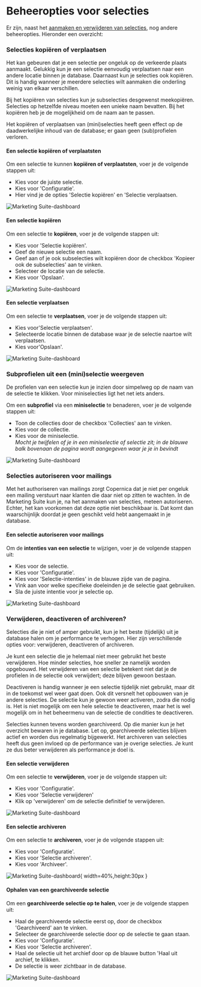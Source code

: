 # Beheeropties voor selecties

Er zijn, naast het [aanmaken en verwijderen van selecties](database-selections-introduction.md),
nog andere beheeropties. Hieronder een overzicht:

### Selecties kopiëren of verplaatsen

Het kan gebeuren dat je een selectie per ongeluk op de verkeerde plaats 
aanmaakt. Gelukkig kun je een selectie eenvoudig verplaatsen naar een 
andere locatie binnen je database. Daarnaast kun je selecties ook 
kopiëren. Dit is handig wanneer je meerdere selecties wilt 
aanmaken die onderling weinig van elkaar verschillen.

Bij het kopiëren van selecties kun je subselecties desgewenst meekopiëren. 
Selecties op hetzelfde niveau moeten een unieke naam bevatten. Bij het kopiëren heb je de mogelijkheid om de naam aan te passen.

Het kopiëren of verplaatsen van (mini)selecties heeft geen effect op de 
daadwerkelijke inhoud van de database; er gaan geen (sub)profielen verloren.

#### Een selectie kopiëren of verplaatsten
Om een selectie te kunnen **kopiëren of verplaatsten**, voer je de volgende stappen uit: 
- Kies voor de juiste selectie.
- Kies voor 'Configuratie'.
- Hier vind je de opties 'Selectie kopiëren' en 'Selectie verplaatsen.

![Marketing Suite-dashboard](https://github.com/CopernicaMarketingSoftware/Documentation/blob/master/Publisher/images/selectieconfiguratie.png)

#### Een selectie kopiëren 
Om een selectie te **kopiëren**, voer je de volgende stappen uit: 
- Kies voor 'Selectie kopiëren'.
- Geef de nieuwe selectie een naam.
- Geef aan of je ook subselecties wilt kopiëren door de checkbox 'Kopieer ook de subselecties' aan te vinken.
- Selecteer de locatie van de selectie.
- Kies voor 'Opslaan'.

![Marketing Suite-dashboard](https://github.com/CopernicaMarketingSoftware/Documentation/blob/master/Publisher/images/selectiekopie.png)

#### Een selectie verplaatsen
Om een selectie te **verplaatsen**, voer je de volgende stappen uit: 
- Kies voor'Selectie verplaatsen'.
- Selecteerde locatie binnen de database waar je de selectie naartoe wilt verplaatsen.
- Kies voor'Opslaan'.

![Marketing Suite-dashboard](https://github.com/CopernicaMarketingSoftware/Documentation/blob/master/Publisher/images/selectieverplaatsen.png)

### Subprofielen uit een (mini)selectie weergeven

De profielen van een selectie kun je inzien door simpelweg op de naam 
van de selectie te klikken. Voor miniselecties ligt het net iets anders. 

Om een **subprofiel** via een **miniselectie** te benaderen, voer je de volgende stappen uit: 
- Toon de collecties door de checkbox 'Collecties' aan te vinken.
- Kies voor de collectie.
- Kies voor de miniselectie.  
*Mocht je twijfelen of je in een miniselectie of selectie zit; in de blauwe balk bovenaan de pagina wordt aangegeven waar je je in bevindt*

![Marketing Suite-dashboard](https://github.com/CopernicaMarketingSoftware/Documentation/blob/master/Publisher/images/miniselectieweergeven3.png)

### Selecties autoriseren voor mailings

Met het authoriseren van mailings zorgt Copernica dat je niet per ongeluk
een mailing verstuurt naar klanten die daar niet op zitten te wachten. 
In de Marketing Suite kun je, na het aanmaken van selecties, meteen autoriseren.
Echter, het kan voorkomen dat deze optie niet beschikbaar is. Dat komt dan 
waarschijnlijk doordat je geen geschikt veld hebt aangemaakt in je database.

#### Een selectie autoriseren voor mailings
Om de **intenties van een selectie** te wijzigen, voer je de volgende stappen uit: 
- Kies voor de selectie.
- Kies voor 'Configuratie'.
- Kies voor 'Selectie-intenties' in de blauwe zijde van de pagina.
- Vink aan voor welke specifieke doeleinden je de selectie gaat gebruiken.
- Sla de juiste intentie voor je selectie op.

![Marketing Suite-dashboard](https://github.com/CopernicaMarketingSoftware/Documentation/blob/master/Publisher/images/selectieautoriseren.png)

### Verwijderen, deactiveren of archiveren?

Selecties die je niet of amper gebruikt, kun je het beste (tijdelijk) 
uit je database halen om je performance te verhogen. Hier zijn 
verschillende opties voor: verwijderen, deactiveren of archiveren.

Je kunt een selectie die je helemaal niet meer gebruikt het beste verwijderen.
Hoe minder selecties, hoe sneller ze namelijk worden opgebouwd. Het verwijderen 
van een selectie betekent niet dat je de profielen in de selectie ook verwijdert; deze
blijven gewoon bestaan.

Deactiveren is handig wanneer je een selectie tijdelijk niet gebruikt, 
maar dit in de toekomst wel weer gaat doen. Ook dit versnelt het opbouwen 
van je andere selecties. De selectie kun je gewoon weer activeren, zodra die nodig is.
Het is niet mogelijk om een hele selectie te deactiveren, maar het is wel mogelijk om 
in het beheermenu van de selectie de condities te deactiveren.

Selecties kunnen tevens worden gearchiveerd. Op die manier kun je het 
overzicht bewaren in je database. Let op, gearchiveerde selecties blijven 
actief en worden dus regelmatig bijgewerkt. Het archiveren van selecties 
heeft dus geen invloed op de performance van je overige selecties. Je kunt
ze dus beter verwijderen als performance je doel is.

#### Een selectie verwijderen
Om een selectie te **verwijderen**, voer je de volgende stappen uit: 
- Kies voor 'Configuratie'. 
- Kies voor 'Selectie verwijderen'
- Klik op 'verwijderen' om de selectie definitief te verwijderen.

![Marketing Suite-dashboard](https://github.com/CopernicaMarketingSoftware/Documentation/blob/master/Publisher/images/selectieverwijderen5.png)

#### Een selectie archiveren
Om een selectie te  **archiveren**, voer je de volgende stappen uit: 
- Kies voor 'Configuratie'. 
- Kies voor 'Selectie archiveren'.
- Kies voor 'Archiveer'.     

![Marketing Suite-dashboard](https://github.com/CopernicaMarketingSoftware/Documentation/blob/master/Publisher/images/selectiearchiveren.png){ width=40%,height:30px }

#### Ophalen van een gearchiveerde selectie
Om een **gearchiveerde selectie op te halen**, voer je de volgende stappen uit: 
- Haal de gearchiveerde selectie eerst op, door de checkbox 'Gearchiveerd' aan te vinken.
- Selecteer de gearchiveerde selectie door op de selectie te gaan staan.
- Kies voor 'Configuratie'.
- Kies voor 'Selectie archiveren'.
- Haal de selectie uit het archief door op de blauwe button 'Haal uit archief, te klikken.
- De selectie is weer zichtbaar in de database.

![Marketing Suite-dashboard](https://github.com/CopernicaMarketingSoftware/Documentation/blob/master/Publisher/images/ophalengearchiveerdeselectie.png)



